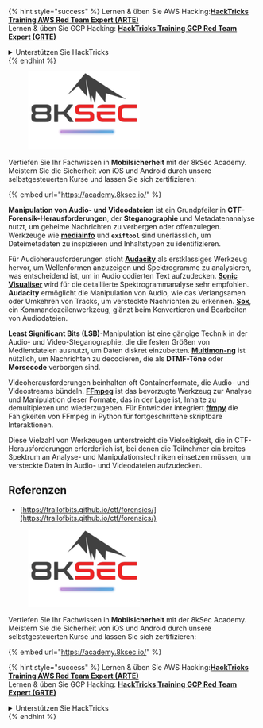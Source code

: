 {% hint style="success" %}
Lernen & üben Sie AWS Hacking:<img src="/.gitbook/assets/arte.png" alt="" data-size="line">[**HackTricks Training AWS Red Team Expert (ARTE)**](https://training.hacktricks.xyz/courses/arte)<img src="/.gitbook/assets/arte.png" alt="" data-size="line">\
Lernen & üben Sie GCP Hacking: <img src="/.gitbook/assets/grte.png" alt="" data-size="line">[**HackTricks Training GCP Red Team Expert (GRTE)**<img src="/.gitbook/assets/grte.png" alt="" data-size="line">](https://training.hacktricks.xyz/courses/grte)

<details>

<summary>Unterstützen Sie HackTricks</summary>

* Überprüfen Sie die [**Abonnementpläne**](https://github.com/sponsors/carlospolop)!
* **Treten Sie der** 💬 [**Discord-Gruppe**](https://discord.gg/hRep4RUj7f) oder der [**Telegram-Gruppe**](https://t.me/peass) bei oder **folgen** Sie uns auf **Twitter** 🐦 [**@hacktricks\_live**](https://twitter.com/hacktricks\_live)**.**
* **Teilen Sie Hacking-Tricks, indem Sie PRs an die** [**HackTricks**](https://github.com/carlospolop/hacktricks) und [**HackTricks Cloud**](https://github.com/carlospolop/hacktricks-cloud) GitHub-Repos senden.

</details>
{% endhint %}

<figure><img src="/.gitbook/assets/image (2).png" alt=""><figcaption></figcaption></figure>

Vertiefen Sie Ihr Fachwissen in **Mobilsicherheit** mit der 8kSec Academy. Meistern Sie die Sicherheit von iOS und Android durch unsere selbstgesteuerten Kurse und lassen Sie sich zertifizieren:

{% embed url="https://academy.8ksec.io/" %}

**Manipulation von Audio- und Videodateien** ist ein Grundpfeiler in **CTF-Forensik-Herausforderungen**, der **Steganographie** und Metadatenanalyse nutzt, um geheime Nachrichten zu verbergen oder offenzulegen. Werkzeuge wie **[mediainfo](https://mediaarea.net/en/MediaInfo)** und **`exiftool`** sind unerlässlich, um Dateimetadaten zu inspizieren und Inhaltstypen zu identifizieren.

Für Audioherausforderungen sticht **[Audacity](http://www.audacityteam.org/)** als erstklassiges Werkzeug hervor, um Wellenformen anzuzeigen und Spektrogramme zu analysieren, was entscheidend ist, um in Audio codierten Text aufzudecken. **[Sonic Visualiser](http://www.sonicvisualiser.org/)** wird für die detaillierte Spektrogrammanalyse sehr empfohlen. **Audacity** ermöglicht die Manipulation von Audio, wie das Verlangsamen oder Umkehren von Tracks, um versteckte Nachrichten zu erkennen. **[Sox](http://sox.sourceforge.net/)**, ein Kommandozeilenwerkzeug, glänzt beim Konvertieren und Bearbeiten von Audiodateien.

**Least Significant Bits (LSB)**-Manipulation ist eine gängige Technik in der Audio- und Video-Steganographie, die die festen Größen von Mediendateien ausnutzt, um Daten diskret einzubetten. **[Multimon-ng](http://tools.kali.org/wireless-attacks/multimon-ng)** ist nützlich, um Nachrichten zu decodieren, die als **DTMF-Töne** oder **Morsecode** verborgen sind.

Videoherausforderungen beinhalten oft Containerformate, die Audio- und Videostreams bündeln. **[FFmpeg](http://ffmpeg.org/)** ist das bevorzugte Werkzeug zur Analyse und Manipulation dieser Formate, das in der Lage ist, Inhalte zu demultiplexen und wiederzugeben. Für Entwickler integriert **[ffmpy](http://ffmpy.readthedocs.io/en/latest/examples.html)** die Fähigkeiten von FFmpeg in Python für fortgeschrittene skriptbare Interaktionen.

Diese Vielzahl von Werkzeugen unterstreicht die Vielseitigkeit, die in CTF-Herausforderungen erforderlich ist, bei denen die Teilnehmer ein breites Spektrum an Analyse- und Manipulationstechniken einsetzen müssen, um versteckte Daten in Audio- und Videodateien aufzudecken.

## Referenzen
* [https://trailofbits.github.io/ctf/forensics/](https://trailofbits.github.io/ctf/forensics/)


<figure><img src="/.gitbook/assets/image (2).png" alt=""><figcaption></figcaption></figure>

Vertiefen Sie Ihr Fachwissen in **Mobilsicherheit** mit der 8kSec Academy. Meistern Sie die Sicherheit von iOS und Android durch unsere selbstgesteuerten Kurse und lassen Sie sich zertifizieren:

{% embed url="https://academy.8ksec.io/" %}

{% hint style="success" %}
Lernen & üben Sie AWS Hacking:<img src="/.gitbook/assets/arte.png" alt="" data-size="line">[**HackTricks Training AWS Red Team Expert (ARTE)**](https://training.hacktricks.xyz/courses/arte)<img src="/.gitbook/assets/arte.png" alt="" data-size="line">\
Lernen & üben Sie GCP Hacking: <img src="/.gitbook/assets/grte.png" alt="" data-size="line">[**HackTricks Training GCP Red Team Expert (GRTE)**<img src="/.gitbook/assets/grte.png" alt="" data-size="line">](https://training.hacktricks.xyz/courses/grte)

<details>

<summary>Unterstützen Sie HackTricks</summary>

* Überprüfen Sie die [**Abonnementpläne**](https://github.com/sponsors/carlospolop)!
* **Treten Sie der** 💬 [**Discord-Gruppe**](https://discord.gg/hRep4RUj7f) oder der [**Telegram-Gruppe**](https://t.me/peass) bei oder **folgen** Sie uns auf **Twitter** 🐦 [**@hacktricks\_live**](https://twitter.com/hacktricks\_live)**.**
* **Teilen Sie Hacking-Tricks, indem Sie PRs an die** [**HackTricks**](https://github.com/carlospolop/hacktricks) und [**HackTricks Cloud**](https://github.com/carlospolop/hacktricks-cloud) GitHub-Repos senden.

</details>
{% endhint %}
